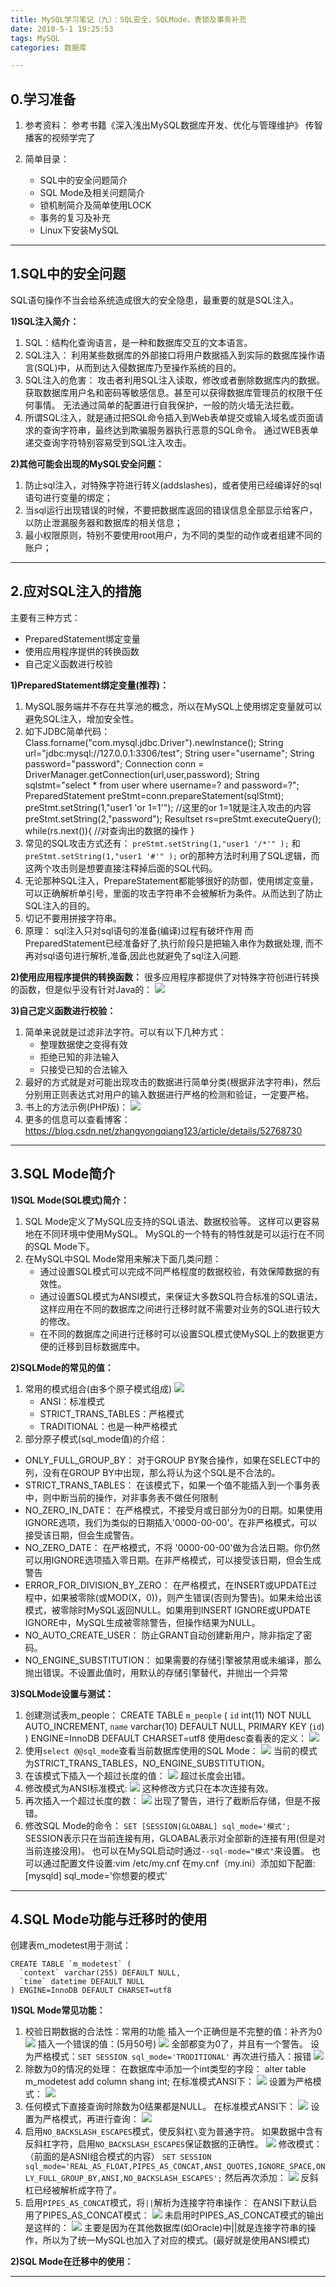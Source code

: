 ```yaml
---
title: MySQL学习笔记（九）：SQL安全，SQLMode，表锁及事务补充
date: 2018-5-1 19:25:53 
tags: MySQL
categories: 数据库

---
```

## 0.学习准备
1. 参考资料：
参考书籍《深入浅出MySQL数据库开发、优化与管理维护》
传智播客的视频学完了

2. 简单目录：
	- SQL中的安全问题简介
	- SQL Mode及相关问题简介
	- 锁机制简介及简单使用LOCK
	- 事务的复习及补充
	- Linux下安装MySQL

---
## 1.SQL中的安全问题
SQL语句操作不当会给系统造成很大的安全隐患，最重要的就是SQL注入。

**1)SQL注入简介：**
1. SQL：结构化查询语言，是一种和数据库交互的文本语言。
2. SQL注入：
利用某些数据库的外部接口将用户数据插入到实际的数据库操作语言(SQL)中，从而到达入侵数据库乃至操作系统的目的。
3. SQL注入的危害：
攻击者利用SQL注入读取，修改或者删除数据库内的数据。
获取数据库用户名和密码等敏感信息。甚至可以获得数据库管理员的权限干任何事情。
无法通过简单的配置进行自我保护，一般的防火墙无法拦截。
4. 所谓SQL注入，就是通过把SQL命令插入到Web表单提交或输入域名或页面请求的查询字符串，最终达到欺骗服务器执行恶意的SQL命令。
通过WEB表单递交查询字符特别容易受到SQL注入攻击。

**2)其他可能会出现的MySQL安全问题：**
1. 防止sql注入，对特殊字符进行转义(addslashes)，或者使用已经编译好的sql语句进行变量的绑定；
2. 当sql运行出现错误的时候，不要把数据库返回的错误信息全部显示给客户，以防止泄漏服务器和数据库的相关信息；
3. 最小权限原则，特别不要使用root用户，为不同的类型的动作或者组建不同的账户；

---
## 2.应对SQL注入的措施
主要有三种方式：
- PreparedStatement绑定变量
- 使用应用程序提供的转换函数
- 自己定义函数进行校验

**1)PreparedStatement绑定变量(推荐)：**
1. MySQL服务端并不存在共享池的概念，所以在MySQL上使用绑定变量就可以避免SQL注入，增加安全性。
2. 如下JDBC简单代码：
		Class.forname("com.mysql.jdbc.Driver").newInstance();
		String url="jdbc:mysql://127.0.0.1:3306/test";
		String user="username";
		String password="password";
		Connection conn = DriverManager.getConnection(url,user,password);
		String sqlstmt="select * from user where username=? and password=?";
		PreparedStatement preStmt=conn.prepareStatement(sqlStmt);
		preStmt.setString(1,"user1 'or 1=1'");	//这里的or 1=1就是注入攻击的内容
		preStmt.setString(2,"password");
		Resultset rs=preStmt.executeQuery();
		while(rs.next()){
			//对查询出的数据的操作
		}
3. 常见的SQL攻击方式还有：
`preStmt.setString(1,"user1 '/*'" );`
和
`preStmt.setString(1,"user1 '#'" );`
or的那种方法时利用了SQL逻辑，而这两个攻击则是想要直接注释掉后面的SQL代码。
4. 无论那种SQL注入，PrepareStatement都能够很好的防御，使用绑定变量，可以正确解析单引号，里面的攻击字符串不会被解析为条件。从而达到了防止SQL注入的目的。
5. 切记不要用拼接字符串。
6. 原理：
sql注入只对sql语句的准备(编译)过程有破坏作用
而PreparedStatement已经准备好了,执行阶段只是把输入串作为数据处理,
而不再对sql语句进行解析,准备,因此也就避免了sql注入问题.

**2)使用应用程序提供的转换函数：**
很多应用程序都提供了对特殊字符创进行转换的函数，但是似乎没有针对Java的：
![](http://p5ki4lhmo.bkt.clouddn.com/00055mysql%E5%AD%A6%E4%B9%A09-01.jpg)

**3)自己定义函数进行校验：**
1. 简单来说就是过滤非法字符。可以有以下几种方式：
	- 整理数据使之变得有效
	- 拒绝已知的非法输入
	- 只接受已知的合法输入
2. 最好的方式就是对可能出现攻击的数据进行简单分类(根据非法字符串)，然后分别用正则表达式对用户的输入数据进行严格的检测和验证，一定要严格。
3. 书上的方法示例(PHP版)：
![](http://p5ki4lhmo.bkt.clouddn.com/00055mysql%E5%AD%A6%E4%B9%A09-02.jpg)
4. 更多的信息可以查看博客：
<https://blog.csdn.net/zhangyongqiang123/article/details/52768730>

---
## 3.SQL Mode简介
**1)SQL Mode(SQL模式)简介：**
1. SQL Mode定义了MySQL应支持的SQL语法、数据校验等。
这样可以更容易地在不同环境中使用MySQL。
MySQL的一个特有的特性就是可以运行在不同的SQL Mode下。
2. 在MySQL中SQL Mode常用来解决下面几类问题：
	- 通过设置SQL模式可以完成不同严格程度的数据校验，有效保障数据的有效性。
	- 通过设置SQL模式为ANSI模式，来保证大多数SQL符合标准的SQL语法，这样应用在不同的数据库之间进行迁移时就不需要对业务的SQL进行较大的修改。
	- 在不同的数据库之间进行迁移时可以设置SQL模式使MySQL上的数据更方便的迁移到目标数据库中。

**2)SQLMode的常见的值：**
1. 常用的模式组合(由多个原子模式组成)
![](http://p5ki4lhmo.bkt.clouddn.com/00055mysql%E5%AD%A6%E4%B9%A09-05.jpg)
	- ANSI：标准模式
	- STRICT_TRANS_TABLES：严格模式
	- TRADITIONAL：也是一种严格模式
2. 部分原子模式(sql_mode值)的介绍：
- ONLY_FULL_GROUP_BY：
对于GROUP BY聚合操作，如果在SELECT中的列，没有在GROUP BY中出现，那么将认为这个SQL是不合法的。
- STRICT_TRANS_TABLES：
在该模式下，如果一个值不能插入到一个事务表中，则中断当前的操作，对非事务表不做任何限制
- NO_ZERO_IN_DATE：
在严格模式，不接受月或日部分为0的日期。如果使用IGNORE选项，我们为类似的日期插入'0000-00-00'。在非严格模式，可以接受该日期，但会生成警告。
- NO_ZERO_DATE：
在严格模式，不将 '0000-00-00'做为合法日期。你仍然可以用IGNORE选项插入零日期。在非严格模式，可以接受该日期，但会生成警告
- ERROR_FOR_DIVISION_BY_ZERO：
在严格模式，在INSERT或UPDATE过程中，如果被零除(或MOD(X，0))，则产生错误(否则为警告)。如果未给出该模式，被零除时MySQL返回NULL。如果用到INSERT IGNORE或UPDATE IGNORE中，MySQL生成被零除警告，但操作结果为NULL。
- NO_AUTO_CREATE_USER：
防止GRANT自动创建新用户，除非指定了密码。
- NO_ENGINE_SUBSTITUTION：
如果需要的存储引擎被禁用或未编译，那么抛出错误。不设置此值时，用默认的存储引擎替代，并抛出一个异常

**3)SQLMode设置与测试：**
1. 创建测试表m_people：
		CREATE TABLE `m_people` (
		  `id` int(11) NOT NULL AUTO_INCREMENT,
		  `name` varchar(10) DEFAULT NULL,
		  PRIMARY KEY (`id`)
		) ENGINE=InnoDB DEFAULT CHARSET=utf8
使用desc查看表的定义：
![](http://p5ki4lhmo.bkt.clouddn.com/00055mysql%E5%AD%A6%E4%B9%A09-03.jpg)
2. 使用`select @@sql_mode`查看当前数据库使用的SQL Mode：
![](http://p5ki4lhmo.bkt.clouddn.com/00055mysql%E5%AD%A6%E4%B9%A09-04.jpg)
当前的模式为STRICT_TRANS_TABLES，NO_ENGINE_SUBSTITUTION。
3. 在该模式下插入一个超过长度的值：
![](http://p5ki4lhmo.bkt.clouddn.com/00055mysql%E5%AD%A6%E4%B9%A09-06.jpg)
超过长度会出错。
4. 修改模式为ANSI标准模式:
![](http://p5ki4lhmo.bkt.clouddn.com/00055mysql%E5%AD%A6%E4%B9%A09-07.jpg)
这种修改方式只在本次连接有效。
5. 再次插入一个超过长度的数：
![](http://p5ki4lhmo.bkt.clouddn.com/00055mysql%E5%AD%A6%E4%B9%A09-08.jpg)
出现了警告，进行了截断后存储，但是不报错。
6. 修改SQL Mode的命令：
`SET [SESSION|GLOABAL] sql_mode='模式';`
SESSION表示只在当前连接有用，GLOABAL表示对全部新的连接有用(但是对当前连接没用)。
也可以在MySQL启动时通过`--sql-mode="模式"`来设置。
也可以通过配置文件设置:vim /etc/my.cnf
在my.cnf（my.ini）添加如下配置:
[mysqld]
sql_mode='你想要的模式'

---
##	4.SQL Mode功能与迁移时的使用
创建表m_modetest用于测试：

	CREATE TABLE `m_modetest` (
	  `context` varchar(255) DEFAULT NULL,
	  `time` datetime DEFAULT NULL
	) ENGINE=InnoDB DEFAULT CHARSET=utf8

**1)SQL Mode常见功能：**
1. 校验日期数据的合法性：常用的功能
插入一个正确但是不完整的值：补齐为0
![](http://p5ki4lhmo.bkt.clouddn.com/00055mysql%E5%AD%A6%E4%B9%A09-09.jpg)
插入一个错误的值：(5月50号)
![](http://p5ki4lhmo.bkt.clouddn.com/00055mysql%E5%AD%A6%E4%B9%A09-10.jpg)
全部都变为0了，并且有一个警告。
设为严格模式：`SET SESSION sql_mode='TRODITIONAL'`
再次进行插入：报错
![](http://p5ki4lhmo.bkt.clouddn.com/00055mysql%E5%AD%A6%E4%B9%A09-11.jpg)
2. 除数为0的情况的处理：
在数据库中添加一个int类型的字段：
		alter table m_modetest add column shang int;
在标准模式ANSI下：
![](http://p5ki4lhmo.bkt.clouddn.com/00055mysql%E5%AD%A6%E4%B9%A09-14.jpg)
设置为严格模式：
![](http://p5ki4lhmo.bkt.clouddn.com/00055mysql%E5%AD%A6%E4%B9%A09-15.jpg)
3. 任何模式下直接查询时除数为0结果都是NULL。
在标准模式ANSI下：
![](http://p5ki4lhmo.bkt.clouddn.com/00055mysql%E5%AD%A6%E4%B9%A09-12.jpg)
设置为严格模式，再进行查询：
![](http://p5ki4lhmo.bkt.clouddn.com/00055mysql%E5%AD%A6%E4%B9%A09-13.jpg)
4. 启用`NO_BACKSLASH_ESCAPES`模式，使反斜杠`\`变为普通字符。
如果数据中含有反斜杠字符，启用`NO_BACKSLASH_ESCAPES`保证数据的正确性。
![](http://p5ki4lhmo.bkt.clouddn.com/00055mysql%E5%AD%A6%E4%B9%A09-16.jpg)
修改模式：（前面的是ASNI组合模式的内容）
`SET SESSION sql_mode='REAL_AS_FLOAT,PIPES_AS_CONCAT,ANSI_QUOTES,IGNORE_SPACE,ONLY_FULL_GROUP_BY,ANSI,NO_BACKSLASH_ESCAPES';`
然后再次添加：
![](http://p5ki4lhmo.bkt.clouddn.com/00055mysql%E5%AD%A6%E4%B9%A09-17.jpg)
反斜杠已经被解析成字符了。
5. 启用`PIPES_AS_CONCAT`模式，将`||`解析为连接字符串操作：
在ANSI下默认启用了PIPES_AS_CONCAT模式：
![](http://p5ki4lhmo.bkt.clouddn.com/00055mysql%E5%AD%A6%E4%B9%A09-18.jpg)
未启用时PIPES_AS_CONCAT模式的输出是这样的：
![](http://p5ki4lhmo.bkt.clouddn.com/00055mysql%E5%AD%A6%E4%B9%A09-19.jpg)
主要是因为在其他数据库(如Oracle)中||就是连接字符串的操作，所以为了统一MySQL也加入了对应的模式。(最好就是使用ANSI模式)

**2)SQL Mode在迁移中的使用：**


---

